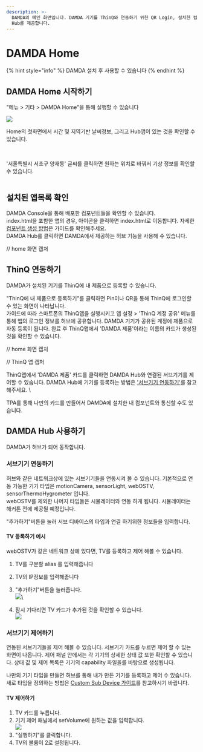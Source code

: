 ```yaml
---
description: >-
  DAMDA의 메인 화면입니다. DAMDA 기기를 ThinQ와 연동하기 위한 QR Login, 설치한 컴포넌트 목록, 그리고 DAMDA
  Hub를 제공합니다.
---
```


# DAMDA Home

{% hint style="info" %}
DAMDA 설치 후 사용할 수 있습니다
{% endhint %}

## DAMDA Home 시작하기

"메뉴 > 기타 > DAMDA Home"을 통해 실행할 수 있습니다

![](<../../.gitbook/assets/image (18).png>)

Home의 첫화면에서 시간 및 지역기반 날씨정보, 그리고 Hub앱이 있는 것을 확인할 수 있습니다.

<figure><img src="../../.gitbook/assets/image (11).png" alt=""><figcaption></figcaption></figure>

\
'서울특별시 서초구 양재동' 글씨를 클릭하면 원하는 위치로 바꿔서 기상 정보를 확인할 수 있습니다.

<figure><img src="../../.gitbook/assets/image (2) (3).png" alt=""><figcaption></figcaption></figure>

## 설치된 앱목록 확인

DAMDA Console을 통해 배포한 컴포넌트들을 확인할 수 있습니다.\
index.html을 포함한 앱의 경우, 아이콘을 클릭하면 index.html로 이동합니다. 자세한 [컴포넌트 생성 방법](../damda-cloud/undefined-1/undefined.md#undefined)은 가이드를 확인해주세요. \
DAMDA Hub를 클릭하면 DAMDA에서 제공하는 허브 기능을 사용해  수 있습니다.

// home 화면 캡처

## ThinQ 연동하기

DAMDA가 설치된 기기를 ThinQ에 내 제품으로 등록할 수 있습니다.

"ThinQ에 내 제품으로 등록하기"를 클릭하면 Pin이나 QR을 통해 ThinQ에 로그인할 수 있는 화면이 나타납니다. \
가이드에 따라 스마트폰의 ThinQ앱을 실행시키고 앱 설정 > 'ThinQ 계정 공유' 메뉴를 통해 앱의 로그인 정보를 허브에 공유합니다. DAMDA 기기가 공유된 계정에 제품으로 자동 등록이 됩니다. 완료 후 ThinQ앱에서 'DAMDA 제품'이라는 이름의 카드가 생성된 것을 확인할 수 있습니다.&#x20;

// home 화면 캡처&#x20;

// ThinQ 앱 캡처

ThinQ앱에서 'DAMDA 제품' 카드를 클릭하면 DAMDA Hub와 연결된 서브기기를 제어할 수 있습니다. DAMDA Hub에 기기를 등록하는 방법은 ['서브기기 연동하기'](damda-home.md#undefined-1)를 참고해주세요. \


TPA를 통해 나만의 카드를 만들어서 DAMDA에 설치한 내 컴포넌트와 통신할 수도 있습니다.&#x20;

## DAMDA Hub 사용하기

DAMDA가 허브가 되어 동작합니다.&#x20;

### 서브기기 연동하기

허브와 같은 네트워크상에 있는 서브기기들을 연동시켜 볼 수 있습니다. 기본적으로 연동 가능한 기기 타입은 motionCamera, sensorLight, webOSTV, sensorThermoHygrometer 입니다.\
webOSTV를 제외한 나머지 타입들은 시뮬레이터와 연동 하게 됩니다. 시뮬레이터는 해커톤 전에 제공될 예정입니다.&#x20;

"추가하기"버튼을 눌러 서브 디바이스의 타입과 연결 하기위한 정보들을 입력합니다.

#### TV 등록하기 예시&#x20;

webOSTV가 같은 네트워크 상에 있다면, TV를 등록하고 제어 해볼 수 있습니다.&#x20;

1. TV를 구분할 alias 를 입력해줍니다
2. TV의 IP정보를 입력해줍니다
3. "추가하기"버튼을 눌러줍니다.\
   ![](<../../.gitbook/assets/image (21) (1).png>)\

4. 잠시 기다리면 TV 카드가 추가된 것을 확인할 수 있습니다.\
   ![](<../../.gitbook/assets/image (12).png>)

### 서브기기 제어하기

연동된 서브기기들을 제어 해볼 수 있습니다. 서브기기 카드를 누르면 제어 할 수 있는 화면이 나옵니다. 제어 패널 안에서는 각 기기의 상세한 상태 값 또한 확인할 수 있습니다. 상태 값 및 제어 목록은 기기의 capability 파일을를 바탕으로 생성됩니다.

나만의 기기 타입을 만들면 허브를 통해 내가 만든 기기를 등록하고 제어  수 있습니다. \
새로 타입을 정의하는 방법은 [Custom Sub Device 가이드](custom-sub-device.md)를 참고하시기 바랍니다.

#### TV 제어하기

1. TV 카드를 누릅니다.&#x20;
2. 기기 제어 패널에서 setVolume에 원하는 값을 입력합니다. \
   ![](<../../.gitbook/assets/image (2) (1).png>)
3. "실행하기"를 클릭합니다.&#x20;
4. TV의 볼륨이 2로 설정됩니다.&#x20;

